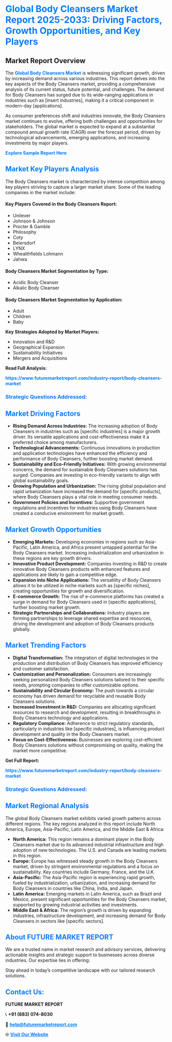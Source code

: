 <h1 style="color: #007BFF;">Global Body Cleansers Market Report 2025-2033: Driving Factors, Growth Opportunities, and Key Players</h1>

<section id="overview">
<h2>Market Report Overview</h2>
<p>The <a href="https://www.futuremarketreport.com/industry-report/body-cleansers-market" style="color: #007BFF; text-decoration: none;"><strong>Global Body Cleansers Market</strong></a> is witnessing significant growth, driven by increasing demand across various industries. This report delves into the key aspects of the Body Cleansers market, providing a comprehensive analysis of its current status, future potential, and challenges. The demand for Body Cleansers has surged due to its wide-ranging applications in industries such as [insert industries], making it a critical component in modern-day [applications].</p>
<p>As consumer preferences shift and industries innovate, the Body Cleansers market continues to evolve, offering both challenges and opportunities for stakeholders. The global market is expected to expand at a substantial compound annual growth rate (CAGR) over the forecast period, driven by technological advancements, emerging applications, and increasing investments by major players.</p>
</section>

<section id="overview">
<p><a href="https://www.futuremarketreport.com/request-sample/reportId=31928" style="color: #007BFF; text-decoration: none;"><strong>Explore Sample Report Here</strong></a></p>
</section>

<section id="key-players">
<h2 style="color: #007BFF;">Market Key Players Analysis</h2>
<p>The Body Cleansers market is characterized by intense competition among key players striving to capture a larger market share. Some of the leading companies in the market include:</p>
<h4>Key Players Covered in the Body Cleansers Report:</h4>
<ul><li>Unilever</li><li>Johnson &amp; Johnson</li><li>Procter &amp; Gamble</li><li>Philosophy</li><li>Coty</li><li>Beiersdorf</li><li>LYNX</li><li>Whealthfields Lohmann</li><li>Jahwa</li></ul>
<h4>Body Cleansers Market Segmentation by Type:</h4>
<ul><li>Acidic Body Cleanser</li><li>Alkalic Body Cleanser</li></ul>

<h4>Body Cleansers Market Segmentation by Application:</h4>
<ul><li>Adult</li><li>Children</li><li>Baby</li></ul>
<p><strong>Key Strategies Adopted by Market Players:</strong></p>
<ul>
<li>Innovation and R&D</li>
<li>Geographical Expansion</li>
<li>Sustainability Initiatives</li>
<li>Mergers and Acquisitions</li>
</ul>
</section>

<section>
<p><strong>Read Full Analysis: </strong></p><a href="https://www.futuremarketreport.com/industry-report/body-cleansers-market" style="color: #007BFF; text-decoration: none;"><strong>https://www.futuremarketreport.com/industry-report/body-cleansers-market</strong></a>
<h3 style="color: #007BFF;">Strategic Questions Addressed:</h3>
</section>

<section id="driving-factors">
<h2 style="color: #007BFF;">Market Driving Factors</h2>
<ul>
<li><strong>Rising Demand Across Industries:</strong> The increasing adoption of Body Cleansers in industries such as [specific industries] is a major growth driver. Its versatile applications and cost-effectiveness make it a preferred choice among manufacturers.</li>
<li><strong>Technological Advancements:</strong> Continuous innovations in production and application technologies have enhanced the efficiency and performance of Body Cleansers, further boosting market demand.</li>
<li><strong>Sustainability and Eco-Friendly Initiatives:</strong> With growing environmental concerns, the demand for sustainable Body Cleansers solutions has surged. Companies are investing in eco-friendly variants to align with global sustainability goals.</li>
<li><strong>Growing Population and Urbanization:</strong> The rising global population and rapid urbanization have increased the demand for [specific products], where Body Cleansers plays a vital role in meeting consumer needs.</li>
<li><strong>Government Policies and Incentives:</strong> Supportive government regulations and incentives for industries using Body Cleansers have created a conducive environment for market growth.</li>
</ul>
</section>

<section id="growth-opportunities">
<h2 style="color: #007BFF;">Market Growth Opportunities</h2>
<ul>
<li><strong>Emerging Markets:</strong> Developing economies in regions such as Asia-Pacific, Latin America, and Africa present untapped potential for the Body Cleansers market. Increasing industrialization and urbanization in these regions are key growth drivers.</li>
<li><strong>Innovative Product Development:</strong> Companies investing in R&D to create innovative Body Cleansers products with enhanced features and applications are likely to gain a competitive edge.</li>
<li><strong>Expansion into Niche Applications:</strong> The versatility of Body Cleansers allows it to be utilized in niche markets such as [specific niches], creating opportunities for growth and diversification.</li>
<li><strong>E-commerce Growth:</strong> The rise of e-commerce platforms has created a surge in demand for Body Cleansers used in [specific applications], further boosting market growth.</li>
<li><strong>Strategic Partnerships and Collaborations:</strong> Industry players are forming partnerships to leverage shared expertise and resources, driving the development and adoption of Body Cleansers products globally.</li>
</ul>
</section>

<section id="trending-factors">
<h2 style="color: #007BFF;">Market Trending Factors</h2>
<ul>
<li><strong>Digital Transformation:</strong> The integration of digital technologies in the production and distribution of Body Cleansers has improved efficiency and customer satisfaction.</li>
<li><strong>Customization and Personalization:</strong> Consumers are increasingly seeking personalized Body Cleansers solutions tailored to their specific needs, prompting companies to offer customizable options.</li>
<li><strong>Sustainability and Circular Economy:</strong> The push towards a circular economy has driven demand for recyclable and reusable Body Cleansers solutions.</li>
<li><strong>Increased Investment in R&D:</strong> Companies are allocating significant resources to research and development, resulting in breakthroughs in Body Cleansers technology and applications.</li>
<li><strong>Regulatory Compliance:</strong> Adherence to strict regulatory standards, particularly in industries like [specific industries], is influencing product development and quality in the Body Cleansers market.</li>
<li><strong>Focus on Cost-Effectiveness:</strong> Businesses are exploring cost-efficient Body Cleansers solutions without compromising on quality, making the market more competitive.</li>
</ul>
</section>

<section>
<p><strong>Get Full Report: </strong></p><a href="https://www.futuremarketreport.com/industry-report/body-cleansers-market" style="color: #007BFF; text-decoration: none;"><strong>https://www.futuremarketreport.com/industry-report/body-cleansers-market</strong></a>
<h3 style="color: #007BFF;">Strategic Questions Addressed:</h3>
</section>


<section id="regional-analysis">
<h2 style="color: #007BFF;">Market Regional Analysis</h2>
<p>The global Body Cleansers market exhibits varied growth patterns across different regions. The key regions analyzed in this report include North America, Europe, Asia-Pacific, Latin America, and the Middle East & Africa:</p>
<ul>
<li><strong>North America:</strong> This region remains a dominant player in the Body Cleansers market due to its advanced industrial infrastructure and high adoption of new technologies. The U.S. and Canada are leading markets in this region.</li>
<li><strong>Europe:</strong> Europe has witnessed steady growth in the Body Cleansers market, driven by stringent environmental regulations and a focus on sustainability. Key countries include Germany, France, and the U.K.</li>
<li><strong>Asia-Pacific:</strong> The Asia-Pacific region is experiencing rapid growth, fueled by industrialization, urbanization, and increasing demand for Body Cleansers in countries like China, India, and Japan.</li>
<li><strong>Latin America:</strong> Emerging markets in Latin America, such as Brazil and Mexico, present significant opportunities for the Body Cleansers market, supported by growing industrial activities and investments.</li>
<li><strong>Middle East & Africa:</strong> The region’s growth is driven by expanding industries, infrastructure development, and increasing demand for Body Cleansers in sectors like [specific sectors].</li>
</ul>
</section>

<footer>
<h2 style="color: #007BFF;">About FUTURE MARKET REPORT</h2>
<p>We are a trusted name in market research and advisory services, delivering actionable insights and strategic support to businesses across diverse industries. Our expertise lies in offering:</p>

<p>Stay ahead in today’s competitive landscape with our tailored research solutions.</p>

<h2 style="color: #007BFF;">Contact Us:</h2>
<p><strong>FUTURE MARKET REPORT</strong></p>
<p>📞 <strong>+91 (883) 074-8030</strong></p>
<p>📧 <strong><a href="mailto:help@futuremarketreport.com" style="color: #007BFF;">help@futuremarketreport.com</a></strong></p>
<p>🌐 <strong><a href="https://www.futuremarketreport.com/" style="color: #007BFF;">Visit Our Website</a></strong></p>
</footer>